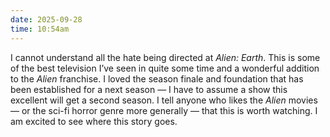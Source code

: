 ```yaml
---
date: 2025-09-28
time: 10:54am
---
```

I cannot understand all the hate being directed at <i>Alien: Earth</i>. This is some of the best television I’ve seen in quite some time and a wonderful addition to the <i>Alien</i> franchise. I loved the season finale and foundation that has been established for a next season — I have to assume a show this excellent will get a second season. I tell anyone who likes the <i>Alien</i> movies — or the sci-fi horror genre more generally — that this is worth watching. I am excited to see where this story goes.